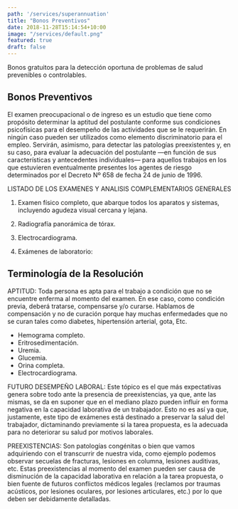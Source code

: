 ```yaml
---
path: '/services/superannuation'
title: "Bonos Preventivos"
date: 2018-11-28T15:14:54+10:00
image: "/services/default.png"
featured: true
draft: false
---
```


Bonos gratuitos para la detección oportuna de problemas de salud prevenibles o controlables.

## Bonos Preventivos

El examen preocupacional o de ingreso es un estudio que tiene como propósito determinar la aptitud del postulante conforme sus condiciones psicofísicas para el desempeño de las actividades que se le requerirán. En ningún caso pueden ser utilizados como elemento discriminatorio para el empleo. Servirán, asimismo, para detectar las patologías preexistentes y, en su caso, para evaluar la adecuación del postulante —en función de sus características y antecedentes individuales— para aquellos trabajos en los que estuvieren eventualmente presentes los agentes de riesgo determinados por el Decreto Nº 658 de fecha 24 de junio de 1996.

LISTADO DE LOS EXAMENES Y ANALISIS COMPLEMENTARIOS GENERALES

1. Examen físico completo, que abarque todos los aparatos y sistemas, incluyendo agudeza visual cercana y lejana.

2. Radiografía panorámica de tórax.

3. Electrocardiograma.

5. Exámenes de laboratorio:


## Terminología de la Resolución

APTITUD: Toda persona es apta para el trabajo a condición que no se encuentre enferma al momento del examen. En ese caso, como condición previa, deberá tratarse, compensarse y/o curarse. Hablamos de compensación y no de curación porque hay muchas enfermedades que no se curan tales como diabetes, hipertensión arterial, gota, Etc.

- Hemograma completo.
- Eritrosedimentación.
- Uremia.
- Glucemia.
- Orina completa.
- Electrocardiograma.

FUTURO DESEMPEÑO LABORAL: Este tópico es el que más expectativas genera sobre todo ante la presencia de preexistencias, ya que, ante las mismas, se da en suponer que en el mediano plazo pueden influir en forma negativa en la capacidad laborativa de un trabajador. Esto no es así ya que, justamente, este tipo de exámenes está destinado a preservar la salud del trabajador, dictaminando previamente si la tarea propuesta, es la adecuada para no deteriorar su salud por motivos laborales.

PREEXISTENCIAS: Son patologías congénitas o bien que vamos adquiriendo con el transcurrir de nuestra vida, como ejemplo podemos observar secuelas de fracturas, lesiones en columna, lesiones auditivas, etc. Estas preexistencias al momento del examen pueden ser causa de disminución de la capacidad laborativa en relación a la tarea propuesta, o bien fuente de futuros conflictos médicos legales (reclamos por traumas acústicos, por lesiones oculares, por lesiones articulares, etc.) por lo que deben ser debidamente detalladas.
